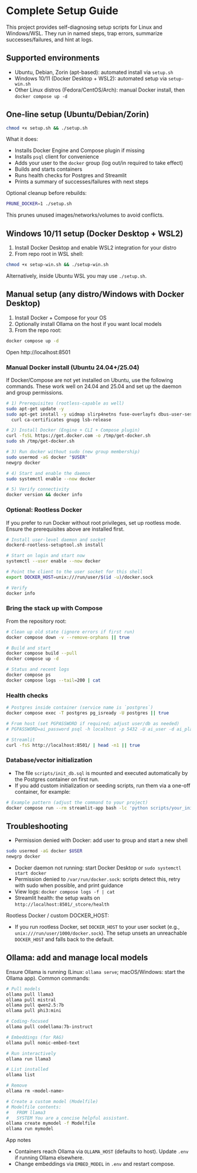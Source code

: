 # Complete Setup Guide

This project provides self-diagnosing setup scripts for Linux and Windows/WSL. They run in named steps, trap errors, summarize successes/failures, and hint at logs.

## Supported environments
- Ubuntu, Debian, Zorin (apt-based): automated install via `setup.sh`
- Windows 10/11 (Docker Desktop + WSL2): automated setup via `setup-win.sh`
- Other Linux distros (Fedora/CentOS/Arch): manual Docker install, then `docker compose up -d`

## One-line setup (Ubuntu/Debian/Zorin)
```bash
chmod +x setup.sh && ./setup.sh
```

What it does:
- Installs Docker Engine and Compose plugin if missing
- Installs `psql` client for convenience
- Adds your user to the `docker` group (log out/in required to take effect)
- Builds and starts containers
- Runs health checks for Postgres and Streamlit
- Prints a summary of successes/failures with next steps

Optional cleanup before rebuilds:
```bash
PRUNE_DOCKER=1 ./setup.sh
```
This prunes unused images/networks/volumes to avoid conflicts.

## Windows 10/11 setup (Docker Desktop + WSL2)
1) Install Docker Desktop and enable WSL2 integration for your distro
2) From repo root in WSL shell:
```bash
chmod +x setup-win.sh && ./setup-win.sh
```
Alternatively, inside Ubuntu WSL you may use `./setup.sh`.

## Manual setup (any distro/Windows with Docker Desktop)
1) Install Docker + Compose for your OS
2) Optionally install Ollama on the host if you want local models
3) From the repo root:
```bash
docker compose up -d
```
Open http://localhost:8501

### Manual Docker install (Ubuntu 24.04+/25.04)

If Docker/Compose are not yet installed on Ubuntu, use the following commands. These work well on 24.04 and 25.04 and set up the daemon and group permissions.

```bash
# 1) Prerequisites (rootless-capable as well)
sudo apt-get update -y
sudo apt-get install -y uidmap slirp4netns fuse-overlayfs dbus-user-session \
  curl ca-certificates gnupg lsb-release

# 2) Install Docker (Engine + CLI + Compose plugin)
curl -fsSL https://get.docker.com -o /tmp/get-docker.sh
sudo sh /tmp/get-docker.sh

# 3) Run docker without sudo (new group membership)
sudo usermod -aG docker "$USER"
newgrp docker

# 4) Start and enable the daemon
sudo systemctl enable --now docker

# 5) Verify connectivity
docker version && docker info
```

### Optional: Rootless Docker

If you prefer to run Docker without root privileges, set up rootless mode. Ensure the prerequisites above are installed first.

```bash
# Install user-level daemon and socket
dockerd-rootless-setuptool.sh install

# Start on login and start now
systemctl --user enable --now docker

# Point the client to the user socket for this shell
export DOCKER_HOST=unix:///run/user/$(id -u)/docker.sock

# Verify
docker info
```

### Bring the stack up with Compose

From the repository root:

```bash
# Clean up old state (ignore errors if first run)
docker compose down -v --remove-orphans || true

# Build and start
docker compose build --pull
docker compose up -d

# Status and recent logs
docker compose ps
docker compose logs --tail=200 | cat
```

### Health checks

```bash
# Postgres inside container (service name is `postgres`)
docker compose exec -T postgres pg_isready -U postgres || true

# From host (set PGPASSWORD if required; adjust user/db as needed)
# PGPASSWORD=ai_password psql -h localhost -p 5432 -U ai_user -d ai_playground -c '\l' || true

# Streamlit
curl -fsS http://localhost:8501/ | head -n1 || true
```

### Database/vector initialization

- The file `scripts/init_db.sql` is mounted and executed automatically by the Postgres container on first run.
- If you add custom initialization or seeding scripts, run them via a one-off container, for example:

```bash
# Example pattern (adjust the command to your project)
docker compose run --rm streamlit-app bash -lc 'python scripts/your_init_script.py'
```

## Troubleshooting
- Permission denied with Docker: add user to group and start a new shell
```bash
sudo usermod -aG docker $USER
newgrp docker
```
- Docker daemon not running: start Docker Desktop or `sudo systemctl start docker`
- Permission denied to `/var/run/docker.sock`: scripts detect this, retry with sudo when possible, and print guidance
- View logs: `docker compose logs -f | cat`
- Streamlit health: the setup waits on `http://localhost:8501/_stcore/health`

Rootless Docker / custom DOCKER_HOST:
- If you run rootless Docker, set `DOCKER_HOST` to your user socket (e.g., `unix:///run/user/1000/docker.sock`). The setup unsets an unreachable `DOCKER_HOST` and falls back to the default.

## Ollama: add and manage local models

Ensure Ollama is running (Linux: `ollama serve`; macOS/Windows: start the Ollama app). Common commands:

```bash
# Pull models
ollama pull llama3
ollama pull mistral
ollama pull qwen2.5:7b
ollama pull phi3:mini

# Coding-focused
ollama pull codellama:7b-instruct

# Embeddings (for RAG)
ollama pull nomic-embed-text

# Run interactively
ollama run llama3

# List installed
ollama list

# Remove
ollama rm <model-name>

# Create a custom model (Modelfile)
# Modelfile contents:
#   FROM llama3
#   SYSTEM You are a concise helpful assistant.
ollama create mymodel -f Modelfile
ollama run mymodel
```

App notes
- Containers reach Ollama via `OLLAMA_HOST` (defaults to host). Update `.env` if running Ollama elsewhere.
- Change embeddings via `EMBED_MODEL` in `.env` and restart compose.